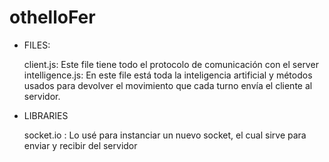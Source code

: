 # othelloFer
* FILES:

     client.js: Este file tiene todo el protocolo de comunicación con el server
     intelligence.js: En este file está toda la inteligencia artificial y métodos usados
     para devolver el movimiento que cada turno envía el cliente al servidor.

* LIBRARIES

    socket.io : Lo usé para instanciar un nuevo socket, el cual sirve para enviar y recibir del servidor
